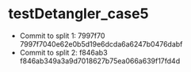# testDetangler_case5

- Commit to split 1: 7997f70    7997f7040e62e0b5d19e6dcda6a6247b0476dabf
- Commit to split 2: f846ab3    f846ab349a3a9d7018627b75ea066a639f17fd4d